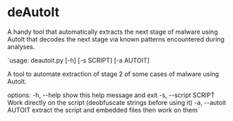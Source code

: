 # deAutoIt
A handy tool that automatically extracts the next stage of malware using AutoIt that decodes the next stage via known patterns encountered during analyses.


`usage: deautoit.py [-h] [-s SCRIPT] [-a AUTOIT]

A tool to automate extraction of stage 2 of some cases of malware using AutoIt.

options:
  -h, --help           show this help message and exit
  -s, --script SCRIPT  Work directly on the script (deobfuscate strings before using it)
  -a, --autoit AUTOIT  extract the script and embedded files then work on them`
